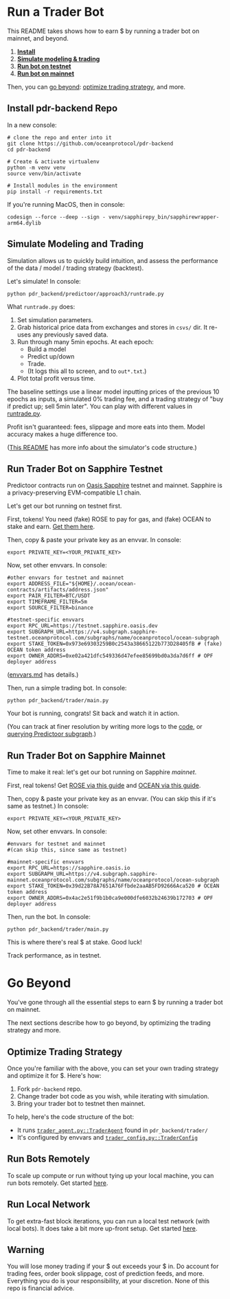 <!--
Copyright 2023 Ocean Protocol Foundation
SPDX-License-Identifier: Apache-2.0
-->

# Run a Trader Bot

This README takes shows how to earn $ by running a trader bot on mainnet, and beyond.

1. **[Install](#install-pdr-backend-repo)**
1. **[Simulate modeling & trading](#simulate-modeling-and-trading)**
1. **[Run bot on testnet](#run-trader-bot-on-sapphire-testnet)**
1. **[Run bot on mainnet](#run-trader-bot-on-sapphire-mainnet)**

Then, you can [go beyond](#go-beyond): [optimize trading strategy](#optimize-trading-strategy), and more.

## Install pdr-backend Repo

In a new console:

```console
# clone the repo and enter into it
git clone https://github.com/oceanprotocol/pdr-backend
cd pdr-backend

# Create & activate virtualenv
python -m venv venv
source venv/bin/activate

# Install modules in the environment
pip install -r requirements.txt
```

If you're running MacOS, then in console:
```console
codesign --force --deep --sign - venv/sapphirepy_bin/sapphirewrapper-arm64.dylib
```

## Simulate Modeling and Trading

Simulation allows us to quickly build intuition, and assess the performance of the data / model / trading strategy (backtest).

Let's simulate! In console:
```console
python pdr_backend/predictoor/approach3/runtrade.py
```

What `runtrade.py` does:
1. Set simulation parameters.
1. Grab historical price data from exchanges and stores in `csvs/` dir. It re-uses any previously saved data.
1. Run through many 5min epochs. At each epoch:
   - Build a model
   - Predict up/down
   - Trade.
   - (It logs this all to screen, and to `out*.txt`.)
1. Plot total profit versus time.

The baseline settings use a linear model inputting prices of the previous 10 epochs as inputs, a simulated 0% trading fee, and a trading strategy of "buy if predict up; sell 5min later". You can play with different values in [runtrade.py](../pdr_backend/predictoor/approach3/runtrade.py).

Profit isn't guaranteed: fees, slippage and more eats into them. Model accuracy makes a huge difference too.

([This README](dynamic-model-codebase.md) has more info about the simulator's code structure.)

## Run Trader Bot on Sapphire Testnet

Predictoor contracts run on [Oasis Sapphire](https://docs.oasis.io/dapp/sapphire/) testnet and mainnet. Sapphire is a privacy-preserving EVM-compatible L1 chain.

Let's get our bot running on testnet first.

First, tokens! You need (fake) ROSE to pay for gas, and (fake) OCEAN to stake and earn. [Get them here](testnet-faucet.md).

Then, copy & paste your private key as an envvar. In console:
```console
export PRIVATE_KEY=<YOUR_PRIVATE_KEY>
```

Now, set other envvars. In console:
```console
#other envvars for testnet and mainnet
export ADDRESS_FILE="${HOME}/.ocean/ocean-contracts/artifacts/address.json"
export PAIR_FILTER=BTC/USDT
export TIMEFRAME_FILTER=5m
export SOURCE_FILTER=binance

#testnet-specific envvars
export RPC_URL=https://testnet.sapphire.oasis.dev
export SUBGRAPH_URL=https://v4.subgraph.sapphire-testnet.oceanprotocol.com/subgraphs/name/oceanprotocol/ocean-subgraph
export STAKE_TOKEN=0x973e69303259B0c2543a38665122b773D28405fB # (fake) OCEAN token address
export OWNER_ADDRS=0xe02a421dfc549336d47efee85699bd0a3da7d6ff # OPF deployer address
```

([envvars.md](envvars.md) has details.)

Then, run a simple trading bot. In console:
```console
python pdr_backend/trader/main.py
```

Your bot is running, congrats! Sit back and watch it in action. 

(You can track at finer resolution by writing more logs to the [code](../pdr_backend/trader/trader_agent.py), or [querying Predictoor subgraph](subgraph.md).)

## Run Trader Bot on Sapphire Mainnet

Time to make it real: let's get our bot running on Sapphire _mainnet_.

First, real tokens! Get [ROSE via this guide](get-rose-on-sapphire.md) and [OCEAN via this guide](get-ocean-on-sapphire.md).

Then, copy & paste your private key as an envvar. (You can skip this if it's same as testnet.) In console:
```console
export PRIVATE_KEY=<YOUR_PRIVATE_KEY>
```

Now, set other envvars. In console:
```console
#envvars for testnet and mainnet
#(can skip this, since same as testnet)

#mainnet-specific envvars
export RPC_URL=https://sapphire.oasis.io
export SUBGRAPH_URL=https://v4.subgraph.sapphire-mainnet.oceanprotocol.com/subgraphs/name/oceanprotocol/ocean-subgraph
export STAKE_TOKEN=0x39d22B78A7651A76Ffbde2aaAB5FD92666Aca520 # OCEAN token address
export OWNER_ADDRS=0x4ac2e51f9b1b0ca9e000dfe6032b24639b172703 # OPF deployer address
```

Then, run the bot. In console:
```console
python pdr_backend/trader/main.py
```

This is where there's real $ at stake. Good luck!

Track performance, as in testnet.

# Go Beyond

You've gone through all the essential steps to earn $ by running a trader bot on mainnet.

The next sections describe how to go beyond, by optimizing the trading strategy and more.

## Optimize Trading Strategy

Once you're familiar with the above, you can set your own trading strategy and optimize it for $. Here's how:
1. Fork `pdr-backend` repo.
1. Change trader bot code as you wish, while iterating with simulation.
1. Bring your trader bot to testnet then mainnet.

To help, here's the code structure of the bot:
- It runs [`trader_agent.py::TraderAgent`](../pdr_backend/trader/trader_agent.py) found in `pdr_backend/trader/`
- It's configured by envvars and [`trader_config.py::TraderConfig`](../pdr_backend/trader/trader_config.py)

## Run Bots Remotely

To scale up compute or run without tying up your local machine, you can run bots remotely. Get started [here](remotebot.md).

## Run Local Network

To get extra-fast block iterations, you can run a local test network (with local bots). It does take a bit more up-front setup. Get started [here](barge.md).

## Warning

You will lose money trading if your $ out exceeds your $ in. Do account for trading fees, order book slippage, cost of prediction feeds, and more. Everything you do is your responsibility, at your discretion. None of this repo is financial advice.
